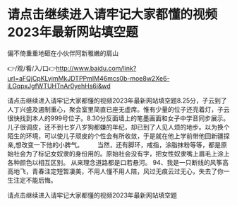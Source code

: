 # 请点击继续进入请牢记大家都懂的视频2023年最新网站填空题
偏不倚重重地砸在小伙伴阿新稚嫩的肩山

👉/观/看/入/口👉http://www.baidu.com/link?url=aFQjCpKLyjmMkJDTPPmIM46mcs0b-moe8w2Xe6-iLGqpxJgfWTUHTnAr0yehHs6i&wd

请点击继续进入请牢记大家都懂的视频2023年最新网站填空题8.25分，子云到了人丁兴盛及遏制重心，聚会室里简直已座无虚席。惟有少量的位子还亮着灯，子云很快找到本人的999号位子。8.30分反面墙上的笔墨画面和女子中学音同步展示。
儿子很调皮，还不到七岁八岁狗都嫌的年纪，却已到了人见人烦的地步。以为换个陌生的环境，可以使儿子顽皮的个性会有所收敛，于是就在他上学前带他回新疆探亲,想改变一下他的小脾气。
　　当然，还有脚环，戒指，涂脂抹粉等等，都是原始社会为了标记女奴隶的身份用的。原始社会没有字，把女性奴隶嘴上眉毛上涂上各种颜色以相互区别。
从来理念道路都是口若悬河。
		94、我是一只断线的风筝高高地飞，青春注定短暂凄美，不用人懂不用人陪，风过无痕云过无心，失去了你一生注定不能后悔。

请点击继续进入请牢记大家都懂的视频2023年最新网站填空题
